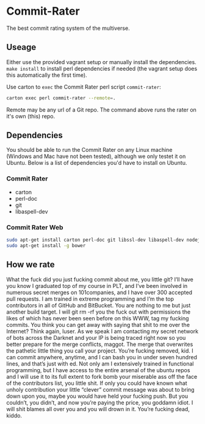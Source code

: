 # Commit-Rater

The best commit rating system of the multiverse.

## Useage
Either use the provided vagrant setup or manually install the dependencies. `make install` to install perl dependencies if needed (the vagrant setup does this automatically the first time).

Use carton to `exec` the Commit Rater perl script `commit-rater`:
``` Bash
carton exec perl commit-rater --remote=.
```

Remote may be any url of a Git repo. The command above runs the rater on it's own (this) repo.

## Dependencies
You should be able to run the Commit Rater on any Linux machine (Windows and Mac have not been tested), although we only testet it on Ubuntu. Below is a list of dependencies you'd have to install on Ubuntu.

### Commit Rater
* carton
* perl-doc
* git
* libaspell-dev

### Commit Rater Web
``` Bash
sudo apt-get install carton perl-doc git libssl-dev libaspell-dev nodejs nodejs-legacy npm
sudo apt-get install -g bower
```

## How we rate
What the fuck did you just fucking commit about me, you little git? I’ll have you know I graduated top of my course in PLT, and I’ve been involved in numerous secret merges on 101companies, and I have over 300 accepted pull requests. I am trained in extreme programming and I’m the top contributors in all of GitHub and BitBucket. You are nothing to me but just another build target. I will git rm -rf you the fuck out with permissions the likes of which has never been seen before on this WWW, tag my fucking commits. You think you can get away with saying that shit to me over the Internet? Think again, luser. As we speak I am contacting my secret network of bots across the Darknet and your IP is being traced right now so you better prepare for the merge conflicts, maggot. The merge that overwrites the pathetic little thing you call your project. You’re fucking removed, kid. I can commit anywhere, anytime, and I can bash you in under seven hundred lines, and that’s just with ed. Not only am I extensively trained in functional programming, but I have access to the entire arsenal of the ubuntu repos and I will use it to its full extent to fork bomb your miserable ass off the face of the contributors list, you little shit. If only you could have known what unholy contribution your little “clever” commit message was about to bring down upon you, maybe you would have held your fucking push. But you couldn’t, you didn’t, and now you’re paying the price, you goddamn idiot. I will shit blames all over you and you will drown in it. You’re fucking dead, kiddo.
